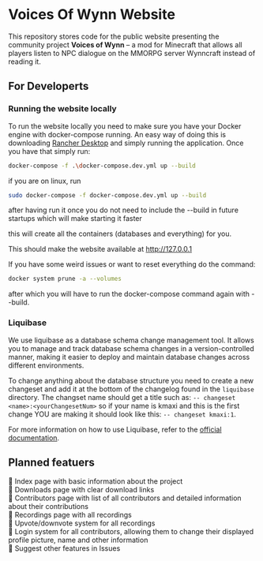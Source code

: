 # Voices Of Wynn Website

This repository stores code for the public website presenting the community project **Voices of Wynn** – a mod for Minecraft that allows all players listen to NPC dialogue on the MMORPG server Wynncraft instead of reading it.

## For Developerts

### Running the website locally

To run the website locally you need to make sure you have your Docker engine with docker-compose running. An easy way of doing this is downloading [Rancher Desktop](https://rancherdesktop.io/) and simply running the application. Once you have that simply run:

```bash
docker-compose -f .\docker-compose.dev.yml up --build
```

if you are on linux, run

```bash
sudo docker-compose -f docker-compose.dev.yml up --build
```

after having run it once you do not need to include the --build in future startups which will make starting it faster

this will create all the containers (databases and everything) for you.

This should make the website available at http://127.0.0.1

If you have some weird issues or want to reset everything do the command:

```bash
docker system prune -a --volumes
```

after which you will have to run the docker-compose command again with --build.

### Liquibase

We use liquibase as a database schema change management tool. It allows you to manage and track database schema changes in a version-controlled manner, making it easier to deploy and maintain database changes across different environments.

To change anything about the database structure you need to create a new changeset and add it at the bottom of the changelog found in the `liquibase` directory. The changset name should get a title such as:
`-- changeset <name>:<yourChangesetNum>` so if your name is kmaxi and this is the first change YOU are making it should look like this:
`-- changeset kmaxi:1`.

For more information on how to use Liquibase, refer to the [official documentation](https://www.liquibase.org/documentation/index.html).

## Planned featuers

🔲 Index page with basic information about the project  
🔲 Downloads page with clear download links  
🔲 Contributors page with list of all contributors and detailed information about their contributions  
🔲 Recordings page with all recordings  
🔲 Upvote/downvote system for all recordings  
🔲 Login system for all contributors, allowing them to change their displayed profile picture, name and other information  
🔳 Suggest other features in Issues
